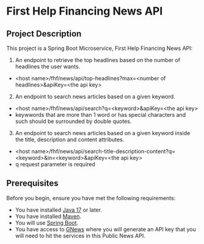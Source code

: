 # First Help Financing News API

## Project Description

This project is a Spring Boot Microservice, First Help Financing News API:
1. An endpoint to retrieve the top headlines based on the number of headlines the user wants. 
- \<host name\>/fhf/news/api/top-headlines?max=\<number of headlines\>&apiKey=\<the api key\>

2. An endpoint to search news articles based on a given keyword.
- \<host name\>/fhf/news/api/search?q=\<keyword\>&apiKey=\<the api key\>
- keywwords that are more than 1 word or has special characters and such should be surrounded by double quotes.

3. An endpoint to search news articles based on a given keyword inside the title, description and content attributes.
- \<host name\>/fhf/news/api/search-title-description-content?q=\<keyword\>&in=\<keyword\>&apiKey=\<the api key\>
- q request parameter is required

## Prerequisites

Before you begin, ensure you have met the following requirements:
- You have installed [Java 17](https://www.oracle.com/java/technologies/javase-jdk11-downloads.html) or later.
- You have installed [Maven](https://maven.apache.org/install.html).
- You will use [Spring Boot](https://start.spring.io/).
- You have access to [GNews](https://gnews.io/) where you will generate an API key that you will need to hit the services in this Public News API.

